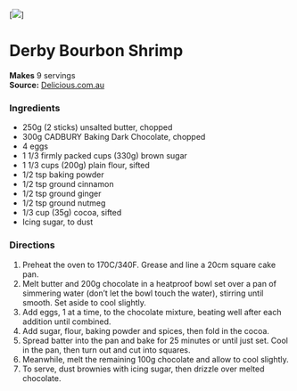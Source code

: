 [![](gingerbread-brownies-14280-1.jpg)]

#  Derby Bourbon Shrimp

**Makes** 9 servings  
**Source:** [Delicious.com.au](https://www.delicious.com.au/recipes/gingerbread-brownies/736c53d3-b660-4241-9f9d-b4af6e42152a?current_section=recipes)

###  Ingredients

  *  250g (2 sticks) unsalted butter, chopped
  *  300g CADBURY Baking Dark Chocolate, chopped
  *  4 eggs
  *  1 1/3 firmly packed cups (330g) brown sugar
  *  1 1/3 cups (200g) plain flour, sifted
  *  1/2 tsp baking powder
  *  1/2 tsp ground cinnamon
  *  1/2 tsp ground ginger
  *  1/2 tsp ground nutmeg
  *  1/3 cup (35g) cocoa, sifted
  *  Icing sugar, to dust

###  Directions

1. Preheat the oven to 170C/340F. Grease and line a 20cm square cake pan.
2. Melt butter and 200g chocolate in a heatproof bowl set over a pan of simmering water (don’t let the bowl touch the water), stirring until smooth. Set aside to cool slightly.
3. Add eggs, 1 at a time, to the chocolate mixture, beating well after each addition until combined.
4. Add sugar, flour, baking powder and spices, then fold in the cocoa. 
5. Spread batter into the pan and bake for 25 minutes or until just set. Cool in the pan, then turn out and cut into squares.
6. Meanwhile, melt the remaining 100g chocolate and allow to cool slightly.
7. To serve, dust brownies with icing sugar, then drizzle over melted chocolate.
